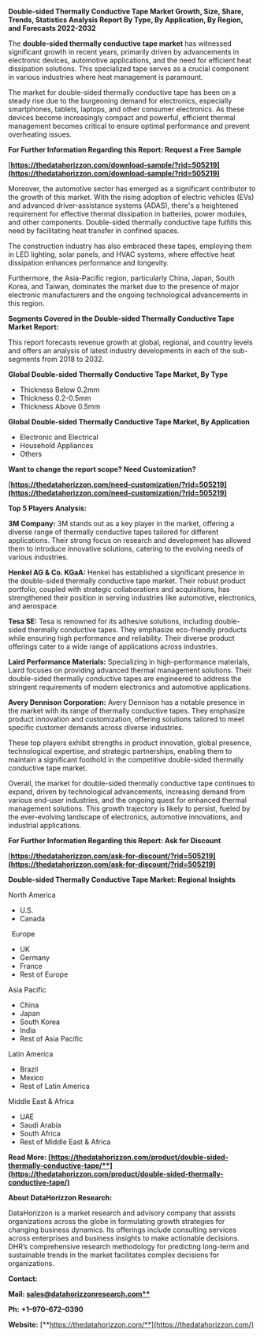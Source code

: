 ﻿**Double-sided Thermally Conductive Tape  Market Growth, Size, Share, Trends, Statistics Analysis Report By Type, By Application, By Region, and Forecasts 2022-2032**

The **double-sided thermally conductive tape market** has witnessed significant growth in recent years, primarily driven by advancements in electronic devices, automotive applications, and the need for efficient heat dissipation solutions. This specialized tape serves as a crucial component in various industries where heat management is paramount.

The market for double-sided thermally conductive tape has been on a steady rise due to the burgeoning demand for electronics, especially smartphones, tablets, laptops, and other consumer electronics. As these devices become increasingly compact and powerful, efficient thermal management becomes critical to ensure optimal performance and prevent overheating issues. 

**For Further Information Regarding this Report: Request a Free Sample**	

[**https://thedatahorizzon.com/download-sample/?rid=505219](https://thedatahorizzon.com/download-sample/?rid=505219)** 

Moreover, the automotive sector has emerged as a significant contributor to the growth of this market. With the rising adoption of electric vehicles (EVs) and advanced driver-assistance systems (ADAS), there's a heightened requirement for effective thermal dissipation in batteries, power modules, and other components. Double-sided thermally conductive tape fulfills this need by facilitating heat transfer in confined spaces.

The construction industry has also embraced these tapes, employing them in LED lighting, solar panels, and HVAC systems, where effective heat dissipation enhances performance and longevity.

Furthermore, the Asia-Pacific region, particularly China, Japan, South Korea, and Taiwan, dominates the market due to the presence of major electronic manufacturers and the ongoing technological advancements in this region.

**Segments Covered in the Double-sided Thermally Conductive Tape Market Report:** 

This report forecasts revenue growth at global, regional, and country levels and offers an analysis of latest industry developments in each of the sub-segments from 2018 to 2032.

**Global Double-sided Thermally Conductive Tape Market, By Type**

- Thickness Below 0.2mm
- Thickness 0.2-0.5mm
- Thickness Above 0.5mm

**Global Double-sided Thermally Conductive Tape Market, By Application**

- Electronic and Electrical
- Household Appliances
- Others


**Want to change the report scope? Need Customization?**

[**https://thedatahorizzon.com/need-customization/?rid=505219](https://thedatahorizzon.com/need-customization/?rid=505219)** 

**Top 5 Players Analysis:**

**3M Company:** 3M stands out as a key player in the market, offering a diverse range of thermally conductive tapes tailored for different applications. Their strong focus on research and development has allowed them to introduce innovative solutions, catering to the evolving needs of various industries.

**Henkel AG & Co. KGaA:** Henkel has established a significant presence in the double-sided thermally conductive tape market. Their robust product portfolio, coupled with strategic collaborations and acquisitions, has strengthened their position in serving industries like automotive, electronics, and aerospace.

**Tesa SE:** Tesa is renowned for its adhesive solutions, including double-sided thermally conductive tapes. They emphasize eco-friendly products while ensuring high performance and reliability. Their diverse product offerings cater to a wide range of applications across industries.

**Laird Performance Materials:** Specializing in high-performance materials, Laird focuses on providing advanced thermal management solutions. Their double-sided thermally conductive tapes are engineered to address the stringent requirements of modern electronics and automotive applications.

**Avery Dennison Corporation:** Avery Dennison has a notable presence in the market with its range of thermally conductive tapes. They emphasize product innovation and customization, offering solutions tailored to meet specific customer demands across diverse industries.

These top players exhibit strengths in product innovation, global presence, technological expertise, and strategic partnerships, enabling them to maintain a significant foothold in the competitive double-sided thermally conductive tape market.

Overall, the market for double-sided thermally conductive tape continues to expand, driven by technological advancements, increasing demand from various end-user industries, and the ongoing quest for enhanced thermal management solutions. This growth trajectory is likely to persist, fueled by the ever-evolving landscape of electronics, automotive innovations, and industrial applications.

**For Further Information Regarding this Report: Ask for Discount**	

[**https://thedatahorizzon.com/ask-for-discount/?rid=505219](https://thedatahorizzon.com/ask-for-discount/?rid=505219)** 

**Double-sided Thermally Conductive Tape Market: Regional Insights**

North America

- U.S.
- Canada

` `Europe

- UK
- Germany
- France
- Rest of Europe

Asia Pacific

- China
- Japan
- South Korea
- India
- Rest of Asia Pacific

Latin America

- Brazil
- Mexico
- Rest of Latin America

Middle East & Africa

- UAE
- Saudi Arabia
- South Africa
- Rest of Middle East & Africa

**Read More: [https://thedatahorizzon.com/product/double-sided-thermally-conductive-tape/**](https://thedatahorizzon.com/product/double-sided-thermally-conductive-tape/)** 

**About DataHorizzon Research:**

DataHorizzon is a market research and advisory company that assists organizations across the globe in formulating growth strategies for changing business dynamics. Its offerings include consulting services across enterprises and business insights to make actionable decisions. DHR’s comprehensive research methodology for predicting long-term and sustainable trends in the market facilitates complex decisions for organizations.

**Contact:**

**Mail: [sales@datahorizzonresearch.com**](mailto:sales@datahorizzonresearch.com)**

**Ph:** **+1–970–672–0390**

**Website:** [**https://thedatahorizzon.com/**](https://thedatahorizzon.com/)


